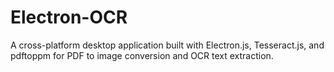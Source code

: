 # Electron-OCR
A cross-platform desktop application built with Electron.js, Tesseract.js, and pdftoppm for PDF to image conversion and OCR text extraction.
